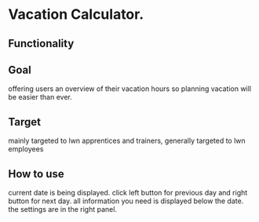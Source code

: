 # Vacation Calculator.

## Functionality

## Goal
offering users an overview of their vacation hours so planning vacation will be easier than ever.

## Target
mainly targeted to lwn apprentices and trainers, 
generally targeted to lwn employees

## How to use
current date is being displayed. click left button for previous day and right button for next day.
all information you need is displayed below the date. the settings are in the right panel.
